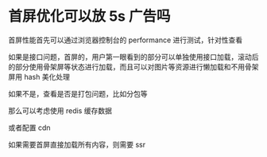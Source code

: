 # 首屏优化可以放 5s 广告吗

首屏性能首先可以通过浏览器控制台的 performance 进行测试，针对性查看

如果是接口问题，首屏的，用户第一眼看到的部分可以单独使用接口加载，滚动后的部分使用骨架屏等状态进行加载，而且可以对图片等资源进行懒加载和不用骨架屏用 hash 美化处理

如果不是，查看是否是打包问题，比如分包等

那么可以考虑使用 redis 缓存数据

或者配置 cdn

如果需要首屏直接加载所有内容，则需要 ssr
